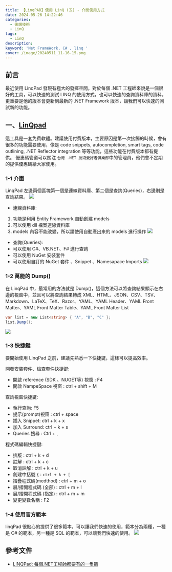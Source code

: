 ```yaml
---
title: 【LinqPAD】使用 LinQ (五) - 介面使用方式
date: 2024-05-26 14:22:46
categories: 
  - 後端技術
  - LinQ
tags: 
  - LinQ
description:
keyword: 'Net FrameWork, C# , linq '
cover: /image/20240511_11-16-15.png
---
```


## 前言
最近使用 LinqPad 發現有極大的發揮空間，對於每個 .NET 工程師來說是一個很好的工具，可以快速的測試 LINQ 的使用方式，也可以快速的查詢資料庫的資料，更重要是他的版本會更新到最新的 .NET Framework 版本，讓我們可以快速的測試新的功能。


## 一、[LinQpad](http://www.linqpad.net/)
這工具是一套免費軟體。建議使用付費版本，主要原因是第一次接觸的時候，會有很多的功能需要使用，像是 code snippets, autocompletion, smart tags, code outlining, .NET Reflector integration 等等功能，這些功能在付費版本都有提供。
優惠碼管道可以關注 ```台灣 .NET 技術愛好者俱樂部```中的管理員，他們會不定期的提供優惠碼給大家使用。

### 1-1 介面 
LinqPad 左邊兩個區塊第一個是連線資料庫、第二個是查詢(Queries)，右邊則是查詢結果。
![](/image/20240511_11-16-15.png)

- 連線資料庫: 
1. 功能是利用 Entity Framework 自動創建 models
2. 可以使用 dll 檔案連線資料庫
3. models 內容不能改變，所以請使用自動產出來的 models 進行操作
![](/image/20240526_12-14-17.png)


- 查詢(Queries):
- 可以使用 C#、VB.NET、F# 進行查詢
- 可以使用 NuGet 安裝套件
- 可以使用自訂的 NuGet 套件 、Snippet 、Namesapace Imports
![](/image/20240526_12-18-15.png)


### 1-2 萬能的 Dump()
在 LinqPad 中，最常用的方法就是 Dump()，這個方法可以將查詢結果顯示在右邊的視窗中，並且可以將查詢結果轉成 XML、HTML、JSON、CSV、TSV、Markdown、LaTeX、TeX、Razor、YAML、YAML Header、YAML Front Matter、YAML Front Matter Table、YAML Front Matter List

```csharp
var list = new List<string> { "A", "B", "C" };
list.Dump();
```
![](/image/20240526_12-19-29.png)


### 1-3 快捷鍵
要開始使用 LinqPad 之前，建議先熟悉一下快捷鍵，這樣可以提高效率。

開發安裝套件、檢查套件快捷鍵: 
- 開啟 reference (SDK 、NUGET等) 視窗 : F4
- 開啟 NampeSpace 視窗 : ctrl + shift + M

查詢視窗快捷鍵:
- 執行查詢: F5
- 提示(prompt)視窗 : ctrl + space
- 插入 Snippet: ctrl + k + x
- 加入 Surround: ctrl + k + s
- Queries 搜尋 : Ctrl + ,

程式碼編輯快捷鍵:
- 排版 : ctrl + k + d
- 註解 : ctrl + k + c
- 取消註解 : ctrl + k + u
- 創建中括號 ```{``` : ```ctrl + k + [```
- 摺疊程式碼(medthod) : ctrl + m + o 
- 展/摺開程式碼 (全部) : ctrl + m + l
- 展/摺開程式碼 (指定) : ctrl + m + m
- 變更變數名稱 : F2

### 1-4 使用官方範本
linqPad 很貼心的提供了很多範本，可以讓我們快速的使用，範本分為兩種，一種是 C# 的範本，另一種是 SQL 的範本，可以讓我們快速的使用。
![](/image/20240526_12-53-25.png)


## 參考文件
- [LINQPad: 每個.NET工程師都要有的一隻箭](https://ithelp.ithome.com.tw/articles/10193063)